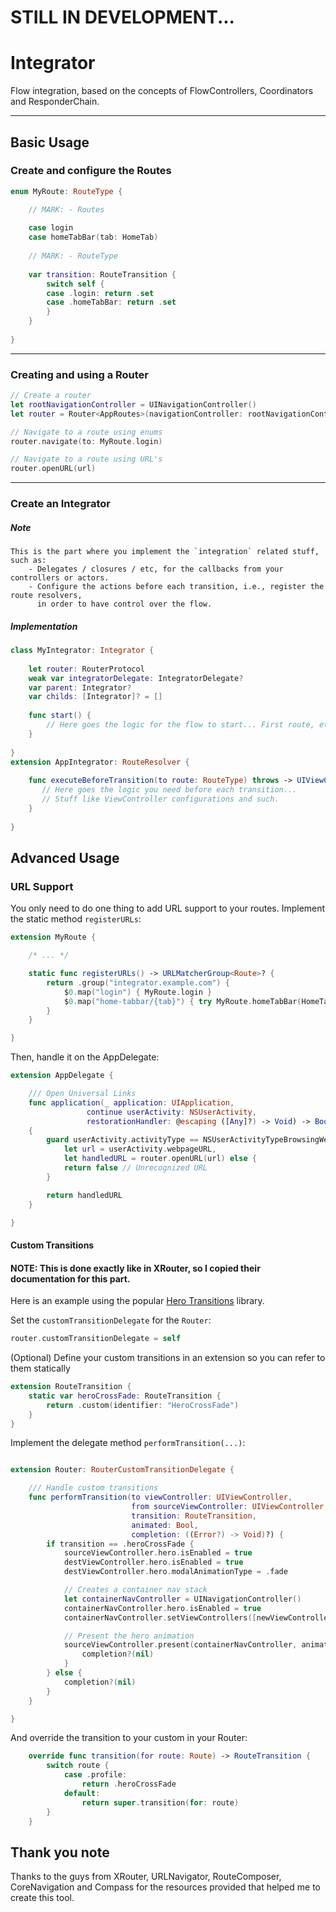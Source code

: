 

# STILL IN DEVELOPMENT...



# Integrator
Flow integration, based on the concepts of FlowControllers, Coordinators and ResponderChain.

---

## Basic Usage

### Create and configure the Routes

```swift
enum MyRoute: RouteType {

    // MARK: - Routes
    
    case login
    case homeTabBar(tab: HomeTab)
    
    // MARK: - RouteType
    
    var transition: RouteTransition {
        switch self {
        case .login: return .set
        case .homeTabBar: return .set
        }
    }
    
}
```

---
### Creating and using a Router
```swift
// Create a router
let rootNavigationController = UINavigationController()
let router = Router<AppRoutes>(navigationController: rootNavigationController)

// Navigate to a route using enums
router.navigate(to: MyRoute.login)

// Navigate to a route using URL's
router.openURL(url)

```

---
### Create an Integrator

##### Note
```
This is the part where you implement the `integration` related stuff, such as:
    - Delegates / closures / etc, for the callbacks from your controllers or actors.
    - Configure the actions before each transition, i.e., register the route resolvers, 
      in order to have control over the flow.                                            
```

##### Implementation
```swift
class MyIntegrator: Integrator {
   
    let router: RouterProtocol
    weak var integratorDelegate: IntegratorDelegate?
    var parent: Integrator?
    var childs: [Integrator]? = []
    
    func start() {
    	// Here goes the logic for the flow to start... First route, etc   
    }
    
}
extension AppIntegrator: RouteResolver {
    
    func executeBeforeTransition(to route: RouteType) throws -> UIViewController {
       // Here goes the logic you need before each transition... 
       // Stuff like ViewController configurations and such.
    }
    
}
```

## Advanced Usage

### URL Support

You only need to do one thing to add URL support to your routes.
Implement the static method `registerURLs`:
```swift
extension MyRoute {

    /* ... */

    static func registerURLs() -> URLMatcherGroup<Route>? {
        return .group("integrator.example.com") {
            $0.map("login") { MyRoute.login }
            $0.map("home-tabbar/{tab}") { try MyRoute.homeTabBar(HomeTab($0.param("tab"))) }
        }
    }

}
```

Then, handle it on the AppDelegate:
```swift
extension AppDelegate {

    /// Open Universal Links
    func application(_ application: UIApplication,
                 continue userActivity: NSUserActivity,
                 restorationHandler: @escaping ([Any]?) -> Void) -> Bool
    {
        guard userActivity.activityType == NSUserActivityTypeBrowsingWeb,
            let url = userActivity.webpageURL,
            let handledURL = router.openURL(url) else {
            return false // Unrecognized URL
        }

        return handledURL
    }

}
```

#### Custom Transitions 
#### NOTE: This is done exactly like in XRouter, so I copied their documentation for this part.
Here is an example using the popular [Hero Transitions](https://github.com/HeroTransitions/Hero) library.

Set the `customTransitionDelegate` for the `Router`:
```swift
router.customTransitionDelegate = self
```

(Optional) Define your custom transitions in an extension so you can refer to them statically
```swift
extension RouteTransition {
    static var heroCrossFade: RouteTransition {
        return .custom(identifier: "HeroCrossFade")
    }
}
```

Implement the delegate method `performTransition(...)`:
```swift

extension Router: RouterCustomTransitionDelegate {

    /// Handle custom transitions
    func performTransition(to viewController: UIViewController,
                           from sourceViewController: UIViewController,
                           transition: RouteTransition,
                           animated: Bool,
                           completion: ((Error?) -> Void)?) {
        if transition == .heroCrossFade {
            sourceViewController.hero.isEnabled = true
            destViewController.hero.isEnabled = true
            destViewController.hero.modalAnimationType = .fade

            // Creates a container nav stack
            let containerNavController = UINavigationController()
            containerNavController.hero.isEnabled = true
            containerNavController.setViewControllers([newViewController], animated: false)

            // Present the hero animation
            sourceViewController.present(containerNavController, animated: animated) {
                completion?(nil)
            }
        } else {
            completion?(nil)
        }
    }

}
```

And override the transition to your custom in your Router:
```swift
    override func transition(for route: Route) -> RouteTransition {
        switch route {
            case .profile:
                return .heroCrossFade
            default:
                return super.transition(for: route)
        }
    }
```



## Thank you note
Thanks to the guys from XRouter, URLNavigator, RouteComposer, CoreNavigation and Compass for the resources provided that helped me to create this tool. 


















